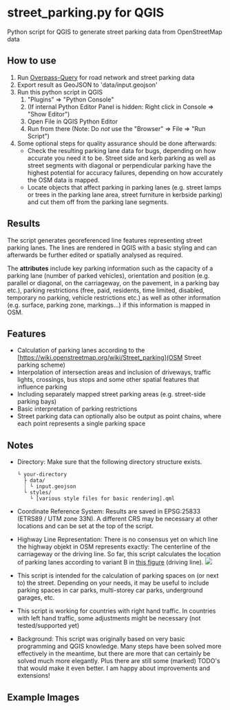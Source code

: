 # street_parking.py for QGIS
Python script for QGIS to generate street parking data from OpenStreetMap data

## How to use

1. Run [Overpass-Query](https://overpass-turbo.eu/s/1ptH) for road network and street parking data
2. Export result as GeoJSON to 'data/input.geojson'
3. Run this python script in QGIS
   1. "Plugins" => "Python Console"
   1. (If internal Python Editor Panel is hidden: Right click in Console => "Show Editor")
   1. Open File in QGIS Python Editor
   1. Run from there (Note: Do _not_ use the "Browser" => File => "Run Script")
4. Some optional steps for quality assurance should be done afterwards:
   - Check the resulting parking lane data for bugs, depending on how accurate you need it to be. Street side and kerb parking as well as street segments with diagonal or perpendicular parking have the highest potential for accuracy failures, depending on how accurately the OSM data is mapped.
   - Locate objects that affect parking in parking lanes (e.g. street lamps or trees in the parking lane area, street furniture in kerbside parking) and cut them off from the parking lane segments.


## Results

The script generates georeferenced line features representing street parking lanes. The lines are rendered in QGIS with a basic styling and can afterwards be further edited or spatially analysed as required.

The **attributes** include key parking information such as the capacity of a parking lane (number of parked vehicles), orientation and position (e.g. parallel or diagonal, on the carriageway, on the pavement, in a parking bay etc.), parking restrictions (free, paid, residents, time limited, disabled, temporary no parking, vehicle restrictions etc.) as well as other information (e.g. surface, parking zone, markings...) if this information is mapped in OSM.

## Features

- Calculation of parking lanes according to the [https://wiki.openstreetmap.org/wiki/Street_parking](OSM Street parking scheme)
- Interpolation of intersection areas and inclusion of driveways, traffic lights, crossings, bus stops and some other spatial features that influence parking
- Including separately mapped street parking areas (e.g. street-side parking bays)
- Basic interpretation of parking restrictions
- Street parking data can optionally also be output as point chains, where each point represents a single parking space

## Notes

- Directory: Make sure that the following directory structure exists.

  ```
  └ your-directory
    ├ data/
    ┊ └ input.geojson
    └ styles/
      └ [various style files for basic rendering].qml
  ```

- Coordinate Reference System: Results are saved in EPSG:25833 (ETRS89 / UTM zone 33N). A different CRS may be necessary at other locations and can be set at the top of the script.

- Highway Line Representation: There is no consensus yet on which line the highway objekt in OSM represents exactly: The centerline of the carriageway or the driving line. So far, this script calculates the location of parking lanes according to variant B in [this figure](https://wiki.openstreetmap.org/wiki/File:Highway_representation.png) (driving line). ![](https://wiki.openstreetmap.org/wiki/File:Highway_representation.png)

- This script is intended for the calculation of parking spaces on (or next to) the street. Depending on your needs, it may be useful to include parking spaces in car parks, multi-storey car parks, underground garages, etc.

- This script is working for countries with right hand traffic. In countries with left hand traffic, some adjustments might be necessary (not tested/supported yet)

- Background: This script was originally based on very basic programming and QGIS knowledge. Many steps have been solved more effectively in the meantime, but there are more that can certainly be solved much more elegantly. Plus there are still some (marked) TODO's that would make it even better. I am happy about improvements and extensions!

## Example Images

